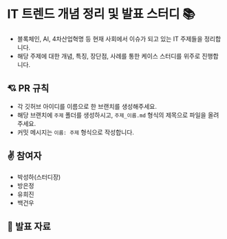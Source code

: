 # IT 트렌드 개념 정리 및 발표 스터디 📚

- 블록체인, AI, 4차산업혁명 등 현재 사회에서 이슈가 되고 있는 IT 주제들을 정리합니다.
- 해당 주제에 대한 개념, 특징, 장단점, 사례를 통한 케이스 스터디를 위주로 진행합니다.

## 💘 PR 규칙

- 각 깃허브 아이디를 이름으로 한 브랜치를 생성해주세요.
- 해당 브랜치에 `주제` 폴더를 생성하시고, `주제_이름.md` 형식의 제목으로 파일을 올려주세요.
- 커밋 메시지는 `이름: 주제` 형식으로 작성합니다.

## ✌️ 참여자

- 박성하(스터디장)
- 방은정
- 유희진
- 백건우

## 📝 발표 자료
